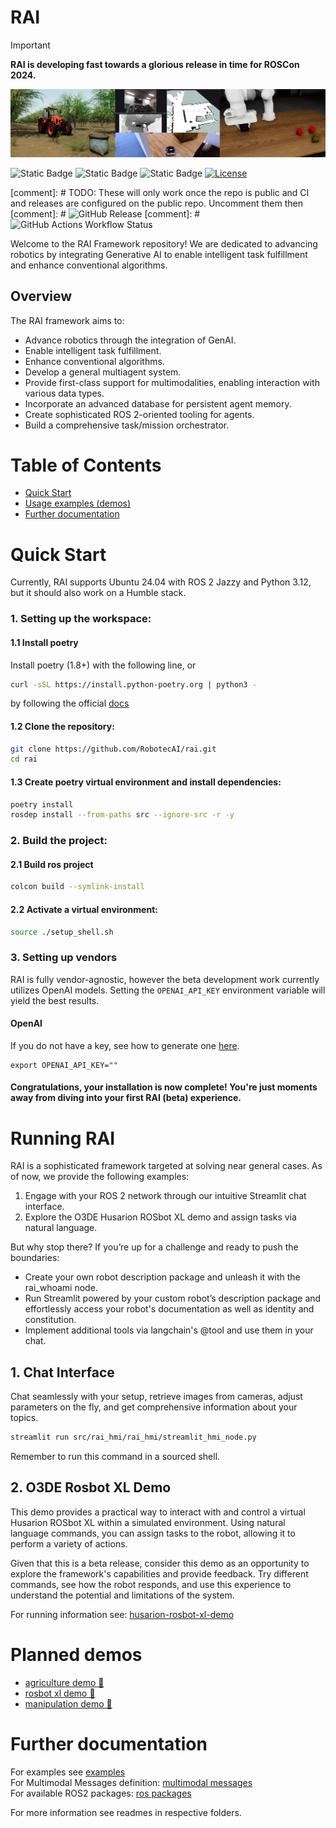 # RAI

> [!IMPORTANT]  
> **RAI is developing fast towards a glorious release in time for ROSCon 2024.**

![rai-image](./docs/imgs/demos.png)

![Static Badge](https://img.shields.io/badge/Ubuntu-24.04-orange)
![Static Badge](https://img.shields.io/badge/Python-3.12-blue)
![Static Badge](https://img.shields.io/badge/ROS2-jazzy-blue)
[![License](https://img.shields.io/badge/License-Apache_2.0-blue.svg)](https://opensource.org/licenses/Apache-2.0)

[comment]: # TODO: These will only work once the repo is public and CI and releases are configured on the public repo. Uncomment them then
[comment]: # ![GitHub Release](https://img.shields.io/github/v/release/RobotecAI/rai)
[comment]: # ![GitHub Actions Workflow Status](https://img.shields.io/github/actions/workflow/status/RobotecAI/rai/poetry-test.yml)

Welcome to the RAI Framework repository! We are dedicated to advancing robotics by integrating Generative AI to enable intelligent task fulfillment and enhance conventional algorithms.

## Overview

The RAI framework aims to:

- Advance robotics through the integration of GenAI.
- Enable intelligent task fulfillment.
- Enhance conventional algorithms.
- Develop a general multiagent system.
- Provide first-class support for multimodalities, enabling interaction with various data types.
- Incorporate an advanced database for persistent agent memory.
- Create sophisticated ROS 2-oriented tooling for agents.
- Build a comprehensive task/mission orchestrator.

# Table of Contents

- [Quick Start](#installation)
- [Usage examples (demos)](#planned-demos)
- [Further documentation](#further-documentation)

# Quick Start

Currently, RAI supports Ubuntu 24.04 with ROS 2 Jazzy and Python 3.12, but it should also work on a Humble stack.

### 1. Setting up the workspace:

#### 1.1 Install poetry

Install poetry (1.8+) with the following line, or

```bash
curl -sSL https://install.python-poetry.org | python3 -
```

by following the official [docs](https://python-poetry.org/docs/#installation)

#### 1.2 Clone the repository:

```bash
git clone https://github.com/RobotecAI/rai.git
cd rai
```

#### 1.3 Create poetry virtual environment and install dependencies:

```bash
poetry install
rosdep install --from-paths src --ignore-src -r -y
```

### 2. Build the project:

#### 2.1 Build ros project

```bash
colcon build --symlink-install
```

#### 2.2 Activate a virtual environment:

```bash
source ./setup_shell.sh
```

### 3. Setting up vendors

RAI is fully vendor-agnostic, however the beta development work currently utilizes OpenAI models. Setting the `OPENAI_API_KEY` environment variable will yield the best results.

#### OpenAI

If you do not have a key, see how to generate one [here](https://platform.openai.com/docs/quickstart).

```
export OPENAI_API_KEY=""
```

#### Congratulations, your installation is now complete! You're just moments away from diving into your first RAI (beta) experience.

# Running RAI

RAI is a sophisticated framework targeted at solving near general cases. As of now, we provide the following examples:

1. Engage with your ROS 2 network through our intuitive Streamlit chat interface.
2. Explore the O3DE Husarion ROSbot XL demo and assign tasks via natural language.

But why stop there? If you’re up for a challenge and ready to push the boundaries:

- Create your own robot description package and unleash it with the rai_whoami node.
- Run Streamlit powered by your custom robot’s description package and effortlessly access your robot's documentation as well as identity and constitution.
- Implement additional tools via langchain's @tool and use them in your chat.

## 1. Chat Interface

Chat seamlessly with your setup, retrieve images from cameras, adjust parameters on the fly, and get comprehensive information about your topics.

```bash
streamlit run src/rai_hmi/rai_hmi/streamlit_hmi_node.py
```

Remember to run this command in a sourced shell.

## 2. O3DE Rosbot XL Demo

This demo provides a practical way to interact with and control a virtual Husarion ROSbot XL within a simulated environment. Using natural language commands, you can assign tasks to the robot, allowing it to perform a variety of actions.

Given that this is a beta release, consider this demo as an opportunity to explore the framework's capabilities and provide feedback. Try different commands, see how the robot responds, and use this experience to understand the potential and limitations of the system.

For running information see: [husarion-rosbot-xl-demo](./docs/demos.md)

# Planned demos

- [agriculture demo 🌾](https://github.com/RobotecAI/rai-agriculture-demo)
- [rosbot xl demo 🤖](https://github.com/RobotecAI/rai-husarion-demo)
- [manipulation demo 🦾](https://github.com/RobotecAI/rai-manipulation-demo)

# Further documentation

For examples see [examples](./examples/README.md)\
For Multimodal Messages definition: [multimodal messages](docs/multimodal_messages.md)\
For available ROS2 packages: [ros packages](docs/ros_-_packages.md)

For more information see readmes in respective folders.

